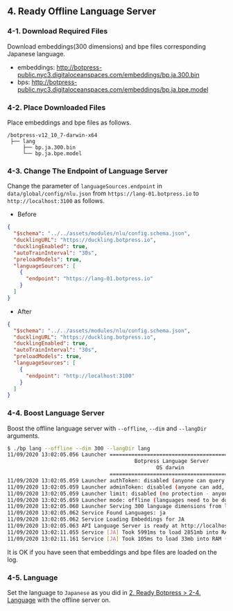 ## 4. Ready Offline Language Server

### 4-1. Download Required Files

Download embeddings(300 dimensions) and bpe files corresponding Japanese language.

* embeddings: http://botpress-public.nyc3.digitaloceanspaces.com/embeddings/bp.ja.300.bin
* bps: http://botpress-public.nyc3.digitaloceanspaces.com/embeddings/bp.ja.bpe.model

### 4-2. Place Downloaded Files

Place embeddings and bpe files as follows.

```
/botpress-v12_10_7-darwin-x64
 ├── lang
     ├── bp.ja.300.bin
     └── bp.ja.bpe.model
```

### 4-3. Change The Endpoint of Language Server

Change the parameter of `languageSources.endpoint` in `data/global/config/nlu.json` from `https://lang-01.botpress.io` to `http://localhost:3100` as follows.

* Before

```json
{
  "$schema": "../../assets/modules/nlu/config.schema.json",
  "ducklingURL": "https://duckling.botpress.io",
  "ducklingEnabled": true,
  "autoTrainInterval": "30s",
  "preloadModels": true,
  "languageSources": [
    {
      "endpoint": "https://lang-01.botpress.io"
    }
  ]
}
```

* After

```json
{
  "$schema": "../../assets/modules/nlu/config.schema.json",
  "ducklingURL": "https://duckling.botpress.io",
  "ducklingEnabled": true,
  "autoTrainInterval": "30s",
  "preloadModels": true,
  "languageSources": [
    {
      "endpoint": "http://localhost:3100"
    }
  ]
}
```

### 4-4. Boost Language Server

Boost the offline language server with `--offline`, `--dim` and `--langDir` arguments.

```bash
$ ./bp lang --offline --dim 300 --langDir lang
11/09/2020 13:02:05.056 Launcher ========================================
                                         Botpress Language Server        
                                                OS darwin               
                                 ========================================
11/09/2020 13:02:05.059 Launcher authToken: disabled (anyone can query your language server)
11/09/2020 13:02:05.059 Launcher adminToken: disabled (anyone can add, remove or change languages)
11/09/2020 13:02:05.059 Launcher limit: disabled (no protection - anyone can query without limitation)
11/09/2020 13:02:05.059 Launcher mode: offline (languages need to be downloaded manually from a machine with Internet access)
11/09/2020 13:02:05.060 Launcher Serving 300 language dimensions from lang
11/09/2020 13:02:05.062 Service Found Languages: ja
11/09/2020 13:02:05.062 Service Loading Embeddings for JA
11/09/2020 13:02:05.063 API Language Server is ready at http://localhost:3100/
11/09/2020 13:02:11.055 Service [JA] Took 5991ms to load 2851mb into RAM (lang/bp.ja.300.bin)
11/09/2020 13:02:11.161 Service [JA] Took 105ms to load 33mb into RAM (lang/bp.ja.bpe.model)
```

It is OK if you have seen that embeddings and bpe files are loaded on the log.

### 4-5. Language

Set the language to `Japanese` as you did in [2. Ready Botpress > 2-4. Language](https://github.com/oasis-forever/botpress_inspection_tool_kit_py/blob/master/docs/02_ready_botpress.md#2-4-language) with the offline server on.
